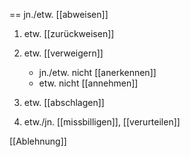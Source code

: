 == jn./etw. [[abweisen]]

1.  etw. [[zurückweisen]]

2.  etw. [[verweigern]]
	*   jn./etw. nicht [[anerkennen]] 
	*   etw. nicht [[annehmen]]

3.  etw. [[abschlagen]]

4.  etw./jn. [[missbilligen]], [[verurteilen]]

[[Ablehnung]]